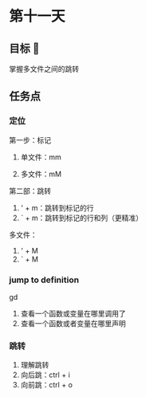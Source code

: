 # 第十一天

## 目标 🎯

掌握多文件之间的跳转

## 任务点

### 定位

第一步：标记

1. 单文件：mm

2. 多文件：mM

第二部：跳转

1. ' + m：跳转到标记的行
2. ` + m：跳转到标记的行和列（更精准）

多文件：

1. ' + M
2. ` + M

### jump to definition

gd

1. 查看一个函数或变量在哪里调用了
2. 查看一个函数或者变量在哪里声明

### 跳转

1. 理解跳转
2. 向后跳：ctrl + i
3. 向前跳：ctrl + o

